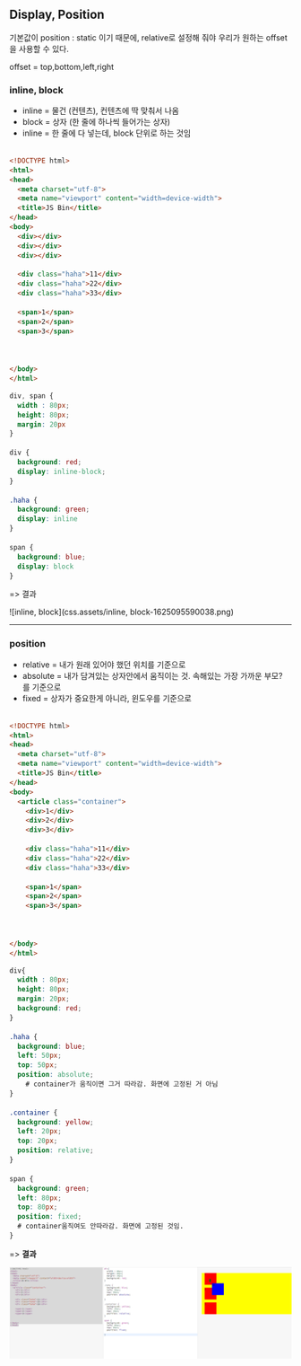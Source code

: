 ## Display, Position





기본값이 position : static 이기 때문에, relative로 설정해 줘야 우리가 원하는 offset을 사용할 수 있다.

offset = top,bottom,left,right





### inline, block

- inline = 물건 (컨텐츠), 컨텐츠에 딱 맞춰서 나옴
- block = 상자 (한 줄에 하나씩 들어가는 상자)
- inline = 한 줄에 다 넣는데, block 단위로 하는 것임



```html

<!DOCTYPE html>
<html>
<head>
  <meta charset="utf-8">
  <meta name="viewport" content="width=device-width">
  <title>JS Bin</title>
</head>
<body>
  <div></div>
  <div></div>
  <div></div>
  
  <div class="haha">11</div>
  <div class="haha">22</div>
  <div class="haha">33</div>
  
  <span>1</span>
  <span>2</span>
  <span>3</span>

   
  
</body>
</html>
```



```css
div, span {
  width : 80px;
  height: 80px;
  margin: 20px
}

div {
  background: red;
  display: inline-block;
}

.haha {
  background: green;
  display: inline
}

span {
  background: blue;
  display: block
}
```



=> 결과

![inline, block](css.assets/inline, block-1625095590038.png)

---



### position



- relative = 내가 원래 있어야 했던 위치를 기준으로
- absolute = 내가 담겨있는 상자안에서 움직이는 것. 속해있는 가장 가까운 부모? 를 기준으로
- fixed = 상자가 중요한게 아니라, 윈도우를 기준으로



```html

<!DOCTYPE html>
<html>
<head>
  <meta charset="utf-8">
  <meta name="viewport" content="width=device-width">
  <title>JS Bin</title>
</head>
<body>
  <article class="container">
    <div>1</div>
    <div>2</div>
    <div>3</div>

    <div class="haha">11</div>
    <div class="haha">22</div>
    <div class="haha">33</div>

    <span>1</span>
    <span>2</span>
    <span>3</span>

   
  
</body>
</html>
```



```css
div{
  width : 80px;
  height: 80px;
  margin: 20px;
  background: red;
}

.haha {
  background: blue;
  left: 50px;
  top: 50px;
  position: absolute;
    # container가 움직이면 그거 따라감. 화면에 고정된 거 아님 
}

.container {
  background: yellow;
  left: 20px;
  top: 20px;
  position: relative;
}

span {
  background: green;
  left: 80px;
  top: 80px;
  position: fixed;
  # container움직여도 안따라감. 화면에 고정된 것임.
}
```

=> **결과**

![Position](css.assets/Position-1625097170699.png)











